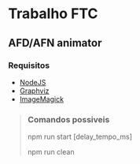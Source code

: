 # Trabalho FTC

## AFD/AFN animator

### Requisitos

-   [NodeJS](https://nodejs.org/en/download/package-manager/)
-   [Graphviz](https://graphviz.org/download/)
-   [ImageMagick](https://imagemagick.org/script/download.php)

> ### Comandos possiveis
>
> npm run start [delay_tempo_ms]
>
> npm run clean

